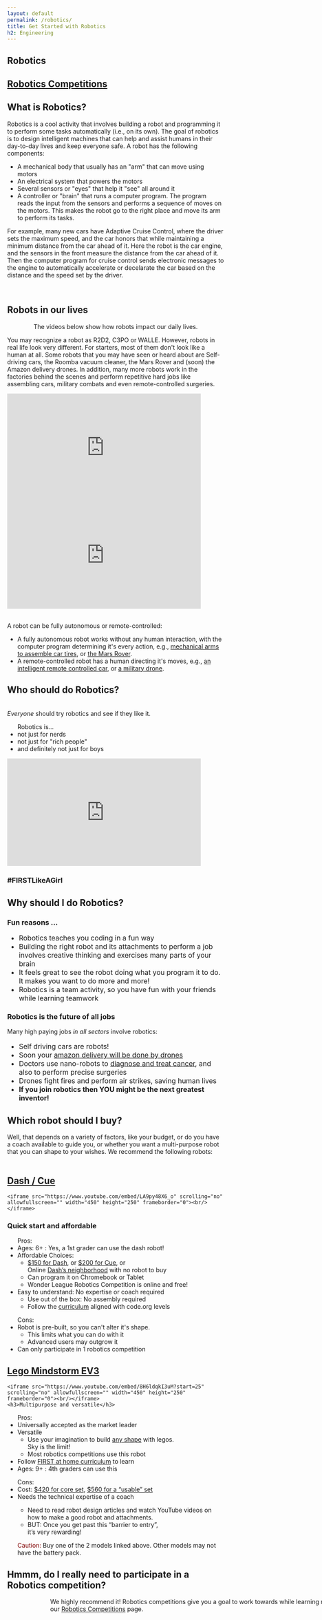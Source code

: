 ```yaml
---
layout: default
permalink: /robotics/
title: Get Started with Robotics
h2: Engineering
---
```


<section50short style="height: 75px; padding-bottom:10px">
  <div class="tabactive">
    <h2>Robotics</h2>
  </div>
  <div class="tabinactive">
    <h2><a href="/robocompetitions">Robotics Competitions</a></h2>
  </div>
</section50short>

<section50short> 
<h2>What is Robotics?</h2>
  <p>Robotics is a cool activity that involves building a robot and programming it to perform some tasks automatically (i.e., on its own). The goal of robotics is to design intelligent machines that can help and assist humans in their day-to-day lives and keep everyone safe. A robot has the following components:</p>

  <ul class="yes">
    <li>A mechanical body that usually has an "arm" that can move using motors</li>
    <li>An electrical system that powers the motors</li>
    <li>Several sensors or "eyes" that help it "see" all around it</li>
    <li>A controller or "brain" that runs a computer program. The program reads the input from the sensors and performs a sequence of moves on the motors. This makes the robot go to the right place and move its arm to perform its tasks.</li>
  </ul>

  <p>For example, many new cars have Adaptive Cruise Control, where the driver sets the maximum speed, and the car honors that while maintaining a minimum distance from the car ahead of it. Here the robot is the car engine, and the sensors in the front measure the distance from the car ahead of it. Then the computer program for cruise control sends electronic messages to the engine to automatically accelerate or decelarate the car based on the distance and the speed set by the driver.</p> 
<br>
</section50short>

<section50>
<h2>Robots in our lives</h2>
<p style="text-align:center"> The videos below show how robots impact our daily lives. </p>
<div class="section50left">
  <p>You may recognize a robot as R2D2, C3PO or WALLE. However, robots in real life look very different. For starters, most of them don't look like a human at all. Some robots that you may have seen or heard about are Self-driving cars, the Roomba vacuum cleaner, the Mars Rover and (soon) the Amazon delivery drones. In addition, many more robots work in the factories behind the scenes and perform repetitive hard jobs like assembling cars, military combats and even remote-controlled surgeries.</p>
</div>

<div class="section50right">
  <iframe src="https://www.youtube.com/embed/TUx-ljgB-5Q" scrolling="no" allowfullscreen="" width="450" height="250" frameborder="0"><br/></iframe>
</div>
</section50>

<section50 style="padding-top:50px">
  <div class="section50left">
    <iframe src="https://www.youtube.com/embed/6_TpuJ3bnL8" scrolling="no" allowfullscreen="" width="450" height="250" frameborder="0"><br/></iframe>
  </div>
  <div class="section50right">
  <br>
  <p>A robot can be fully autonomous or remote-controlled: 
  <ul class="disc16l1">
  <li>A fully autonomous robot works without any human interaction, with the computer program determining it's every action, e.g., <a href="https://www.youtube.com/watch?v=9XSaIYqgV50" target="_blank">mechanical arms to assemble car tires</a>, or <a href="https://robots.ieee.org/robots/curiosity/" target="_blank">the Mars Rover</a>. </li>
  <li>A remote-controlled robot has a human directing it's moves, e.g., <a href="https://www.instructables.com/RC-Car-to-Robot/"  target="_blank">an intelligent remote controlled car</a>, or <a href="https://www.sandboxx.us/blog/5-u-s-military-drone-uses-that-may-surprise-you/" target="_blank">a military drone</a>. </li> 
  </ul>
  </p>
  </div>
</section50>

<section50>
<h2>Who should do Robotics?</h2>

  <div class="section50left">
  <br>
  <i>Everyone</i> should try robotics and see if they like it. <br> 

  <ul class="no"> Robotics is...
  <li>not just for nerds </li>
  <li>not just for "rich people"</li>
  <li>and definitely not just for boys</li>
  </ul>

  </div>
  <div class="section50right">
    <iframe src="https://www.youtube.com/embed/B_rW9LStWVs" scrolling="no" allowfullscreen="" width="450" height="250" frameborder="0"><br/></iframe>
    <h3>#FIRSTLikeAGirl</h3>
  </div>
</section50>

<section50>
<h2>Why should I do Robotics?</h2>
  <div class="section50left">
      <h3>Fun reasons ...</h3> 
    <ul class="yes" style="font-size: 16px;"> 
    <li>Robotics teaches you coding in a fun way</li>
    <li>Building the right robot and its attachments to perform a job involves creative thinking and exercises many parts of your brain </li>
    <li>It feels great to see the robot doing what you program it to do. It makes you want to do more and more!</li>
    <li>Robotics is a team activity, so you have fun with your friends while learning teamwork </li>
    </ul>
  </div>
  <div class="section50right">
      <h3>Robotics is the future of all jobs</h3> 
    Many high paying jobs <i>in all sectors</i> involve robotics:
    <ul class="yes" style="font-size: 16px;"> 
    <li>Self driving cars are robots! </li>
    <li>Soon your <a href="https://www.youtube.com/watch?v=MR9PoBAssw0" target="_blank">amazon delivery will be done by drones</a> </li>
    <li>Doctors use nano-robots to <a href="https://www.youtube.com/watch?v=1QwyMWM0Jjg" target="_blank">diagnose and treat cancer</a>, and also to perform precise surgeries </li>
    <li>Drones fight fires and perform air strikes, saving human lives</li>
    <li><b>If you join robotics then YOU might be the next greatest inventor!</b></li>
    </ul>
  </div>
</section50>

<section50>
<h2 id="WhichRobot">Which robot should I buy?</h2>
<div> Well, that depends on a variety of factors, like your budget, or do you have a coach available to guide you, or whether you want a multi-purpose robot that you can shape to your wishes. We recommend the following robots: </div>
<br>

<section50>
  <div class="section50left">
  <h2> <a href="https://www.makewonder.com/" target="_blank">Dash / Cue</a></h2>

    <iframe src="https://www.youtube.com/embed/LA9py48X6_o" scrolling="no" allowfullscreen="" width="450" height="250" frameborder="0"><br/></iframe>
  <h3>Quick start and affordable</h3>
  <ul class="yes"> Pros:
  <li> Ages: 6+ : Yes, a 1st grader can use the dash robot!</li>
  <li> Affordable Choices:
  <ul class="aboutl2">
    <li>
      <a href="https://wwww.amazon.com/Wonder-Workshop-Dash-Activated-Programming/dp/B00SKURVKY" target="_blank">$150 for Dash</a>, or 
      <a href="https://www.amazon.com/Wonder-Workshop-QU01-13-Cue-Robot/dp/B078XXPDVV/" target="_blank">$200 for Cue</a>, or <br>
      Online <a href="https://www.makewonder.com/dashs-neighborhood/" target="_blank">Dash’s neighborhood</a> 
     with no robot to buy <br>
    </li>
    <li>Can program it on Chromebook or Tablet</li>
    <li>Wonder League Robotics Competition is online and free!</li>
  </ul>
  </li>
  <li> Easy to understand: No expertise or coach required
  <ul class="aboutl2">
    <li>Use out of the box: No assembly required</li>
    <li>Follow the <a href="https://www.makewonder.com/classroom/curriculum-2/" target="_blank">curriculum</a> aligned with code.org levels</li>
  </ul>
  </li>
  </ul>
  <ul class="no"> Cons:
  <li>Robot is pre-built, so you can't alter it's shape. 
    <ul class="aboutl2">
    <li>This limits what you can do with it</li>
    <li>Advanced users may outgrow it</li>
    </ul>
  </li>
  <li>Can only participate in 1 robotics competition</li>
  </ul>
  </div>

  <div class="section50right">
  <h2> <a href="http://education.lego.com/" target="_blank">Lego Mindstorm EV3</a> </h2>

    <iframe src="https://www.youtube.com/embed/8H6ldqkI3uM?start=25" scrolling="no" allowfullscreen="" width="450" height="250" frameborder="0"><br/></iframe>
    <h3>Multipurpose and versatile</h3>

  <ul class="yes"> Pros:
  <li> Universally accepted as the market leader </li>
  <li> Versatile
  <ul class="aboutl2">
    <li>Use your imagination to build <a href="https://robots.ieee.org/robots/legoev3/" target="_blank">any shape</a> with legos. <br>Sky is the limit!</li>
    <li>Most robotics competitions use this robot</li>
  </ul>
  </li>
  <li> Follow <a href="https://info.firstinspires.org/at-home-stem-curriculum-series" target="_blank">FIRST at home curriculum</a> to learn</li>
  <li> Ages: 9+ : 4th graders can use this</li>
  </ul>
  <ul class="no"> Cons:
  <li>Cost: <a href="https://education.lego.com/en-us/products/lego-mindstorms-education-ev3-homeschool-combo-pack/5003480" target="_blank">$420 for core set</a>, 
  <a href="https://education.lego.com/en-us/products/lego-mindstorms-education-ev3-homeschool-combo-pack/5003480" target="_blank">$560 for a “usable” set</a>
  </li>
  <li>Needs the technical expertise of a coach</li>
    <ul class="aboutl2"> 
    <li>Need to read robot design articles and watch YouTube videos on how to make a good robot and attachments.</li>
    <li>BUT: Once you get past this “barrier to entry”, <br>it’s very rewarding!</li>
    </ul>
  </ul>
  <ul class="yes"><a style="color: rgb(129, 3, 3);">Caution:</a> Buy one of the 2 models linked above. Other models may not have the battery pack.</ul>
  </div>
</section50>

<section50short>
<h2>Hmmm, do I really need to participate in a Robotics competition?</h2>
<div style="width:800px; padding-left:100px"> We highly recommend it!  Robotics competitions give you a goal to work towards while learning robotics. Learn more on our <a href="/robocompetitions">Robotics Competitions</a> page.
 </div>
</section50short>
<br>
